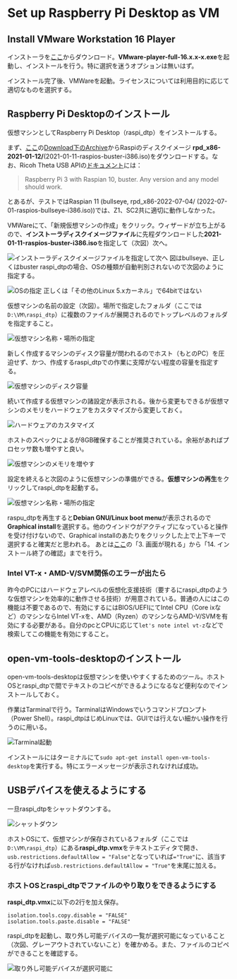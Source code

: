 # Set up Raspberry Pi Desktop as VM
## Install VMware Workstation 16 Player
インストーラを[ここ](https://www.vmware.com/jp/products/workstation-player/workstation-player-evaluation.html)からダウンロード。**VMware-player-full-16.x.x-x.exe**を起動し、インストールを行う。特に選択を迷うオプションは無いはず。

インストール完了後、VMWareを起動。ライセンスについては利用目的に応じて適切なものを選択する。

## Raspberry Pi Desktopのインストール
仮想マシンとしてRaspberry Pi Desktop（raspi_dtp）をインストールする。

まず、[ここ](https://www.raspberrypi.com/software/raspberry-pi-desktop/)の[Download下のArchive](https://downloads.raspberrypi.org/rpd_x86/images/)からRaspiのディスクイメージ **rpd_x86-2021-01-12/**(2021-01-11-raspios-buster-i386.iso)をダウンロードする。なお、Ricoh Theta USB APIの[ドキュメント](https://codetricity.github.io/theta-linux/usb_api/#hardware-and-os
)には：
> Raspberry Pi 3 with Raspian 10, buster. Any version and any model should work.

とあるが、テストではRaspian 11 (bullseye, rpd_x86-2022-07-04/	(2022-07-01-raspios-bullseye-i386.iso))では、Z1、SC2共に適切に動作しなかった。

VMWareにて、「新規仮想マシンの作成」をクリック。ウィザードが立ち上がるので、**インストーラディスクイメージファイル**に先程ダウンロードした**2021-01-11-raspios-buster-i386.iso**を指定して（次図）次へ。

![インストーラディスクイメージファイルを指定して次へ](./assets/2022-08-23%20111411.png)
図はbullseye、正しくはbuster
raspi_dtpの場合、OSの種類が自動判別されないので次図のように指定する。

![OSの指定](./assets/2022-08-23%20111517.png)
正しくは「その他のLinux 5.xカーネル」で64bitではない

仮想マシンの名前の設定（次図）。場所で指定したフォルダ（ここでは`D:\VM\raspi_dtp`）に複数のファイルが展開されるのでトップレベルのフォルダを指定すること。

![仮想マシン名称・場所の指定](./assets/2022-08-23%20111558.png)

新しく作成するマシンのディスク容量が問われるのでホスト（もとのPC）を圧迫せず、かつ、作成するraspi_dtpでの作業に支障がない程度の容量を指定する。

![仮想マシンのディスク容量](./assets/2022-08-23%20161040.png)

続いて作成する仮想マシンの諸設定が表示される。後から変更もできるが仮想マシンのメモリをハードウェアをカスタマイズから変更しておく。

![ハードウェアのカスタマイズ](./assets/2022-08-23%20161121.png)

ホストのスペックによるが8GB確保することが推奨されている。余裕があればプロセッサ数も増やすと良い。

![仮想マシンのメモリを増やす](./assets/2022-08-23%20161217.png)

設定を終えると次図のように仮想マシンの準備ができる。**仮想マシンの再生**をクリックしてraspi_dtpを起動する。

![仮想マシン名称・場所の指定](./assets/2022-08-23%20111741.png)

raspu_dtpを再生すると**Debian GNU/Linux boot menu**が表示されるので**Graphical install**を選択する。他のウインドウがアクティブになっていると操作を受け付けないので、Graphical installのあたりをクリックした上で上下キーで選択すると確実だと思われる。
あとは[ここ](https://www.kkaneko.jp/tools/vmware/vmwareclientraspdesktop.html)の「3. 画面が現れる」から「14. インストール終了の確認」までを行う。

### Intel VT-x・AMD-V/SVM関係のエラーが出たら
昨今のPCにはハードウェアレベルの仮想化支援技術（要するにraspi_dtpのような仮想マシンを効率的に動作させる技術）が用意されている。普通の人にはこの機能は不要であるので、有効にするにはBIOS/UEFIにてIntel CPU（Core ixなど）のマシンならIntel VT-xを、AMD（Ryzen）のマシンならAMD-V/SVMを有効にする必要がある。自分のpcとCPUに応じて`let's note intel vt-z`などで検索してこの機能を有効にすること。

## open-vm-tools-desktopのインストール

open-vm-tools-desktopは仮想マシンを使いやすくするためのツール。ホストOSとraspi_dtpで間でテキストのコピペができるようになるなど便利なのでインストールしておく。

作業はTarminalで行う。TarminalはWindowsでいうコマンドプロンプト（Power Shell）。raspi_dtpはじめLinuxでは、GUIでは行えない細かい操作を行うのに用いる。

![Tarminal起動](./assets/2022-08-23%20171912.png)

インストールにはターミナルにて`sudo apt-get install open-vm-tools-desktop`を実行する。特にエラーメッセージが表示されなければ成功。

## USBデバイスを使えるようにする
一旦raspi_dtpをシャットダウンする。

![シャットダウン](./assets/2022-08-23%20173647.png)

ホストOSにて、仮想マシンが保存されているフォルダ（ここでは`D:\VM\raspi_dtp`）にある**raspi_dtp.vmx**をテキストエディタで開き、`usb.restrictions.defaultAllow = "False"`となっていれば`="True"`に、該当する行がなければ`usb.restrictions.defaultAllow = "True"`を末尾に加える。

### ホストOSとraspi_dtpでファイルのやり取りをできるようにする

**raspi_dtp.vmx**に以下の2行を加え保存。
```
isolation.tools.copy.disable = "FALSE"
isolation.tools.paste.disable = "FALSE"
```

raspi_dtpを起動し、取り外し可能デバイスの一覧が選択可能になっていること（次図、グレーアウトされていないこと）を確かめる。また、ファイルのコピペができることを確認する。

![取り外し可能デバイスが選択可能に](./assets/2022-08-24%20150127.png)
